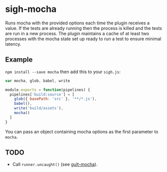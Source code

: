 # sigh-mocha

Runs mocha with the provided options each time the plugin receives a value. If the tests are already running then the process is killed and the tests are run in a new process. The plugin maintains a cache of at least two processes with the mocha state set up ready to run a test to ensure minimal latency.

## Example

`npm install --save mocha` then add this to your `sigh.js`:
```javascript
var mocha, glob, babel, write

module.exports = function(pipelines) {
  pipelines['build:source'] = [
    glob({ basePath: 'src' }, '**/*.js'),
    babel(),
    write('build/assets'),
    mocha()
  ]
}
```

You can pass an object containing mocha options as the first parameter to `mocha`.

## TODO

 * Call `runner.uncaught()` (see [gult-mocha](https://github.com/sindresorhus/gulp-mocha/blob/master/index.js)).
